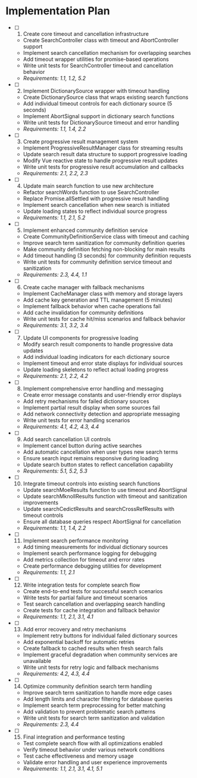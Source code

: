 # Implementation Plan

- [ ] 1. Create core timeout and cancellation infrastructure

  - Create SearchController class with timeout and AbortController support
  - Implement search cancellation mechanism for overlapping searches
  - Add timeout wrapper utilities for promise-based operations
  - Write unit tests for SearchController timeout and cancellation behavior
  - _Requirements: 1.1, 1.2, 5.2_

- [ ] 2. Implement DictionarySource wrapper with timeout handling

  - Create DictionarySource class that wraps existing search functions
  - Add individual timeout controls for each dictionary source (5 seconds)
  - Implement AbortSignal support in dictionary search functions
  - Write unit tests for DictionarySource timeout and error handling
  - _Requirements: 1.1, 1.4, 2.2_

- [ ] 3. Create progressive result management system

  - Implement ProgressiveResultManager class for streaming results
  - Update search result data structure to support progressive loading
  - Modify Vue reactive state to handle progressive result updates
  - Write unit tests for progressive result accumulation and callbacks
  - _Requirements: 2.1, 2.2, 2.3_

- [ ] 4. Update main search function to use new architecture

  - Refactor searchWords function to use SearchController
  - Replace Promise.allSettled with progressive result handling
  - Implement search cancellation when new search is initiated
  - Update loading states to reflect individual source progress
  - _Requirements: 1.1, 2.1, 5.2_

- [ ] 5. Implement enhanced community definition service

  - Create CommunityDefinitionService class with timeout and caching
  - Improve search term sanitization for community definition queries
  - Make community definition fetching non-blocking for main results
  - Add timeout handling (3 seconds) for community definition requests
  - Write unit tests for community definition service timeout and sanitization
  - _Requirements: 2.3, 4.4, 1.1_

- [ ] 6. Create cache manager with fallback mechanisms

  - Implement CacheManager class with memory and storage layers
  - Add cache key generation and TTL management (5 minutes)
  - Implement fallback behavior when cache operations fail
  - Add cache invalidation for community definitions
  - Write unit tests for cache hit/miss scenarios and fallback behavior
  - _Requirements: 3.1, 3.2, 3.4_

- [ ] 7. Update UI components for progressive loading

  - Modify search result components to handle progressive data updates
  - Add individual loading indicators for each dictionary source
  - Implement timeout and error state displays for individual sources
  - Update loading skeletons to reflect actual loading progress
  - _Requirements: 2.1, 2.2, 4.2_

- [ ] 8. Implement comprehensive error handling and messaging

  - Create error message constants and user-friendly error displays
  - Add retry mechanisms for failed dictionary sources
  - Implement partial result display when some sources fail
  - Add network connectivity detection and appropriate messaging
  - Write unit tests for error handling scenarios
  - _Requirements: 4.1, 4.2, 4.3, 4.4_

- [ ] 9. Add search cancellation UI controls

  - Implement cancel button during active searches
  - Add automatic cancellation when user types new search terms
  - Ensure search input remains responsive during loading
  - Update search button states to reflect cancellation capability
  - _Requirements: 5.1, 5.2, 5.3_

- [ ] 10. Integrate timeout controls into existing search functions

  - Update searchMoeResults function to use timeout and AbortSignal
  - Update searchMknollResults function with timeout and sanitization improvements
  - Update searchCedictResults and searchCrossRefResults with timeout controls
  - Ensure all database queries respect AbortSignal for cancellation
  - _Requirements: 1.1, 1.4, 2.2_

- [ ] 11. Implement search performance monitoring

  - Add timing measurements for individual dictionary sources
  - Implement search performance logging for debugging
  - Add metrics collection for timeout and error rates
  - Create performance debugging utilities for development
  - _Requirements: 1.1, 2.1_

- [ ] 12. Write integration tests for complete search flow

  - Create end-to-end tests for successful search scenarios
  - Write tests for partial failure and timeout scenarios
  - Test search cancellation and overlapping search handling
  - Create tests for cache integration and fallback behavior
  - _Requirements: 1.1, 2.1, 3.1, 4.1_

- [ ] 13. Add error recovery and retry mechanisms

  - Implement retry buttons for individual failed dictionary sources
  - Add exponential backoff for automatic retries
  - Create fallback to cached results when fresh search fails
  - Implement graceful degradation when community services are unavailable
  - Write unit tests for retry logic and fallback mechanisms
  - _Requirements: 4.2, 4.3, 4.4_

- [ ] 14. Optimize community definition search term handling

  - Improve search term sanitization to handle more edge cases
  - Add length limits and character filtering for database queries
  - Implement search term preprocessing for better matching
  - Add validation to prevent problematic search patterns
  - Write unit tests for search term sanitization and validation
  - _Requirements: 2.3, 4.4_

- [ ] 15. Final integration and performance testing
  - Test complete search flow with all optimizations enabled
  - Verify timeout behavior under various network conditions
  - Test cache effectiveness and memory usage
  - Validate error handling and user experience improvements
  - _Requirements: 1.1, 2.1, 3.1, 4.1, 5.1_
